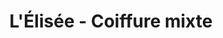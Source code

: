 ---
title: "L'Élisée - Coiffure mixte"
url: /sable-sur-sarthe/lelisee-coiffure-mixte/
shop: coiffeur
---